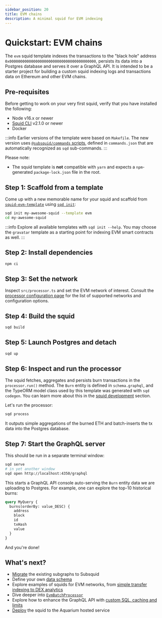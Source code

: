 ```yaml
---
sidebar_position: 20
title: EVM chains
description: A minimal squid for EVM indexing
---
```


# Quickstart: EVM chains

The `evm` squid template indexes the transactions to the "black hole" address `0x0000000000000000000000000000000000000000`, persists its data into a Postgres database and serves it over a GraphQL API. It is intended to be a starter project for building a custom squid indexing logs and transactions data on Ethereum and other EVM chains.

## Pre-requisites

Before getting to work on your very first squid, verify that you have installed the following: 

- Node v16.x or newer
- [Squid CLI](/squid-cli) v2.1.0 or newer
- Docker

:::info
Earlier versions of the template were based on `Makefile`. The new version uses [`@subsquid/commands` scripts](https://github.com/subsquid/squid-sdk/tree/master/util/commands), defined in `commands.json` that are automatically recognized as `sqd` sub-commands.
:::

Please note:
- The squid template is **not** compatible with `yarn` and expects a `npm`-generated `package-lock.json` file in the root.

## Step 1: Scaffold from a template

Come up with a new memorable name for your squid and scaffold from [`squid-evm-template`](https://github.com/subsquid/squid-evm-template)
using [`sqd init`](/squid-cli/init):

```bash
sqd init my-awesome-squid --template evm
cd my-awesome-squid
```

:::info
Explore all available templates with `sqd init --help`. You may choose the `gravatar` template as a starting point for indexing EVM smart contracts as well.
:::

##  Step 2: Install dependencies

```bash
npm ci
```

## Step 3: Set the network

Inspect `src/processor.ts` and set the EVM network of interest. Consult the [processor configuration page](/develop-a-squid/evm-processor/configuration) 
for the list of supported networks and configuration options.

## Step 4: Build the squid

```bash
sqd build
```

## Step 5: Launch Postgres and detach

```bash
sqd up
```

## Step 6: Inspect and run the processor

The squid fetches, aggregates and persists burn transactions in the `processor.run()` method. The `Burn` entity is defined in `schema.graphql`, and the TypeORM model class used by this template was generated with `sqd codegen`. You can learn more about this in the [squid development](/develop-a-squid) section.
 
Let's run the processor:
```bash
sqd process
```

It outputs simple aggregations of the burned ETH and batch-inserts the tx data into the Postgres database.

## Step 7: Start the GraphQL server

This should be run in a separate terminal window:
```bash
sqd serve
# in yet another window
sqd open http://localhost:4350/graphql
```

This starts a GraphQL API console auto-serving the `Burn` entity data we are uploading to Postgres. For example, one can explore the top-10 historical burns:

```graphql
query MyQuery {
  burns(orderBy: value_DESC) {
    address
    block
    id
    txHash
    value
  }
}
```

And you're done!

## What's next?

- [Migrate](/migrate/migrate-subgraph) the existing subgraphs to Subsquid
- Define your own [data schema](/develop-a-squid/schema-file)
- Explore examples of squids for EVM networks, from [simple transfer indexing to DEX analytics](/develop-a-squid/examples)
- Dive deeper into [`EvmBatchProcessor`](/develop-a-squid/evm-processor)
- Explore how to enhance the GraphQL API with [custom SQL, caching and limits](/develop-a-squid/graphql-api)
- [Deploy](/deploy-squid) the squid to the Aquarium hosted service
